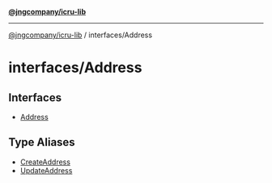 [**@jngcompany/icru-lib**](../../README.md)

***

[@jngcompany/icru-lib](../../README.md) / interfaces/Address

# interfaces/Address

## Interfaces

- [Address](interfaces/Address.md)

## Type Aliases

- [CreateAddress](type-aliases/CreateAddress.md)
- [UpdateAddress](type-aliases/UpdateAddress.md)
